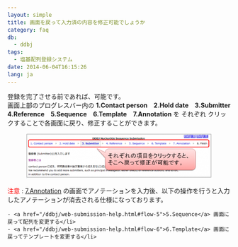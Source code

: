 ```yaml
---
layout: simple
title: 画面を戻って入力済の内容を修正可能でしょうか
category: faq
db:
  - ddbj
tags: 
  - 塩基配列登録システム
date: 2014-06-04T16:15:26
lang: ja
---
```


登録を完了させる前であれば、可能です。    
画面上部のプログレスバー内の **1.Contact person　2.Hold date　3.Submitter　4.Reference　5.Sequence　6.Template　7.Annotation** を それぞれ クリックすることで各画面に戻り、修正することができます。

<div class="figure" markdown="0">
	<a class="group1" href="/assets/images/news/37296-j.png">
	  <figure class="image">
	    <img src="/assets/images/news/37296-j.png"  class="w550">
	    <figcaption></figcaption>
	  </figure>
	</a>
</div>

<span style="color: #ff0000">注意</span>
: [7.Annotation](/ddbj/web-submission-help.html#flow-7) の画面でアノテーションを入力後、以下の操作を行うと入力したアノテーションが消去される仕様になっております。

    - <a href="/ddbj/web-submission-help.html#flow-5">5.Sequence</a> 画面に戻って配列を変更する</li>
    - <a href="/ddbj/web-submission-help.html#flow-6">6.Template</a> 画面に戻ってテンプレートを変更する</li>


